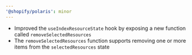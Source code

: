 ```yaml
---
'@shopify/polaris': minor
---
```


- Improved the `useIndexResourceState` hook by exposing a new function called `removeSelectedResources`
- The `removeSelectedResources` function supports removing one or more items from the `selectedResources` state
